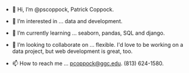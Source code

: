 - 👋 Hi, I’m @pscoppock, Patrick Coppock.

- 👀 I’m interested in ... data and development.

- 🌱 I’m currently learning ... seaborn, pandas, SQL and django.

- 💞️ I’m looking to collaborate on ... flexible.  I'd love to be working on a data project, but web development is great, too.

- 📫 How to reach me ... pcoppock@ggc.edu.  (813) 624-1580.

<!---
pscoppock/pscoppock is a ✨ special ✨ repository because its `README.md` (this file) appears on your GitHub profile.
You can click the Preview link to take a look at your changes.
--->
